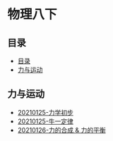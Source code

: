 # 物理八下

## 目录

<!-- @import "[TOC]" {cmd="toc" depthFrom=2 depthTo=6 orderedList=false} -->

<!-- code_chunk_output -->

- [目录](#目录)
- [力与运动](#力与运动)

<!-- /code_chunk_output -->

## 力与运动

* [20210125-力学初步](./ch6/README.html)
* [20210125-牛一定律](./ch7/20210125.html)
* [20210126-力的合成 & 力的平衡](./ch7/20210126.html)